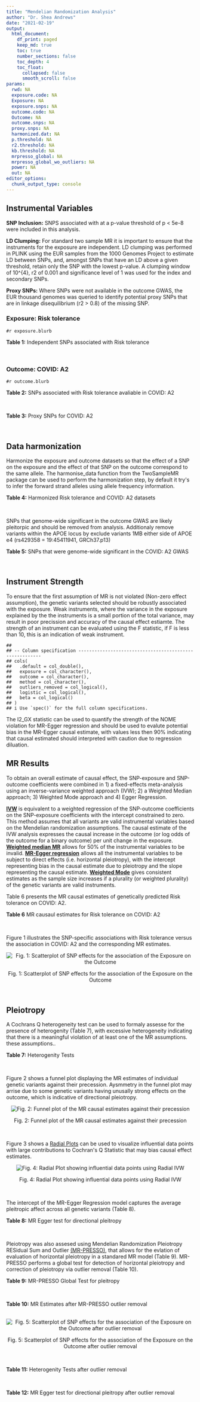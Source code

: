 ```yaml
---
title: "Mendelian Randomization Analysis"
author: "Dr. Shea Andrews"
date: "2021-02-19"
output:
  html_document:
    df_print: paged
    keep_md: true
    toc: true
    number_sections: false
    toc_depth: 4
    toc_float:
      collapsed: false
      smooth_scroll: false
params:
  rwd: NA
  exposure.code: NA
  Exposure: NA
  exposure.snps: NA
  outcome.code: NA
  Outcome: NA
  outcome.snps: NA
  proxy.snps: NA
  harmonized.dat: NA
  p.threshold: NA
  r2.threshold: NA
  kb.threshold: NA
  mrpresso_global: NA
  mrpresso_global_wo_outliers: NA
  power: NA
  out: NA
editor_options:
  chunk_output_type: console
---
```







## Instrumental Variables
**SNP Inclusion:** SNPS associated with at a p-value threshold of p < 5e-8 were included in this analysis.
<br>

**LD Clumping:** For standard two sample MR it is important to ensure that the instruments for the exposure are independent. LD clumping was performed in PLINK using the EUR samples from the 1000 Genomes Project to estimate LD between SNPs, and, amongst SNPs that have an LD above a given threshold, retain only the SNP with the lowest p-value. A clumping window of 10^{4}, r2 of 0.001 and significance level of 1 was used for the index and secondary SNPs.
<br>

**Proxy SNPs:** Where SNPs were not available in the outcome GWAS, the EUR thousand genomes was queried to identify potential proxy SNPs that are in linkage disequilibrium (r2 > 0.8) of the missing SNP.
<br>

### Exposure: Risk tolerance
`#r exposure.blurb`
<br>

**Table 1:** Independent SNPs associated with Risk tolerance
<div data-pagedtable="false">
  <script data-pagedtable-source type="application/json">
{"columns":[{"label":["SNP"],"name":[1],"type":["chr"],"align":["left"]},{"label":["CHROM"],"name":[2],"type":["dbl"],"align":["right"]},{"label":["POS"],"name":[3],"type":["dbl"],"align":["right"]},{"label":["REF"],"name":[4],"type":["chr"],"align":["left"]},{"label":["ALT"],"name":[5],"type":["chr"],"align":["left"]},{"label":["AF"],"name":[6],"type":["dbl"],"align":["right"]},{"label":["BETA"],"name":[7],"type":["dbl"],"align":["right"]},{"label":["SE"],"name":[8],"type":["dbl"],"align":["right"]},{"label":["Z"],"name":[9],"type":["dbl"],"align":["right"]},{"label":["P"],"name":[10],"type":["dbl"],"align":["right"]},{"label":["N"],"name":[11],"type":["dbl"],"align":["right"]},{"label":["TRAIT"],"name":[12],"type":["chr"],"align":["left"]}],"data":[{"1":"rs10914678","2":"1","3":"33767228","4":"G","5":"T","6":"0.3758080","7":"0.01189","8":"0.00215","9":"5.530233","10":"3.452e-08","11":"466571","12":"Risk_tolerance"},{"1":"rs35068223","2":"1","3":"204967186","4":"A","5":"T","6":"0.2060360","7":"0.01433","8":"0.00260","9":"5.511540","10":"3.472e-08","11":"466571","12":"Risk_tolerance"},{"1":"rs3818802","2":"1","3":"243449881","4":"G","5":"A","6":"0.5271020","7":"0.01361","8":"0.00211","9":"6.450237","10":"1.240e-10","11":"466571","12":"Risk_tolerance"},{"1":"rs12617392","2":"2","3":"27336827","4":"C","5":"A","6":"0.4502930","7":"-0.01171","8":"0.00211","9":"-5.549763","10":"2.808e-08","11":"466571","12":"Risk_tolerance"},{"1":"rs10865313","2":"2","3":"60117297","4":"A","5":"G","6":"0.5672470","7":"0.01168","8":"0.00212","9":"5.509430","10":"3.785e-08","11":"466571","12":"Risk_tolerance"},{"1":"rs359243","2":"2","3":"60475509","4":"T","5":"C","6":"0.6176930","7":"0.01190","8":"0.00214","9":"5.560750","10":"2.876e-08","11":"466571","12":"Risk_tolerance"},{"1":"rs283914","2":"3","3":"17330649","4":"T","5":"C","6":"0.4648750","7":"-0.01201","8":"0.00210","9":"-5.719050","10":"1.039e-08","11":"466571","12":"Risk_tolerance"},{"1":"rs62250712","2":"3","3":"85513716","4":"C","5":"T","6":"0.6113340","7":"-0.02469","8":"0.00216","9":"-11.430556","10":"2.465e-30","11":"466571","12":"Risk_tolerance"},{"1":"rs4434184","2":"3","3":"181422854","4":"A","5":"G","6":"0.1887900","7":"0.01751","8":"0.00273","9":"6.413920","10":"1.440e-10","11":"466571","12":"Risk_tolerance"},{"1":"rs279846","2":"4","3":"46329886","4":"C","5":"T","6":"0.4443490","7":"-0.01151","8":"0.00210","9":"-5.480952","10":"4.082e-08","11":"466571","12":"Risk_tolerance"},{"1":"rs992493","2":"4","3":"106180264","4":"T","5":"C","6":"0.7908070","7":"-0.01697","8":"0.00267","9":"-6.355810","10":"2.159e-10","11":"466571","12":"Risk_tolerance"},{"1":"rs12639706","2":"4","3":"157638546","4":"C","5":"T","6":"0.0812904","7":"0.01985","8":"0.00364","9":"5.453297","10":"4.883e-08","11":"466571","12":"Risk_tolerance"},{"1":"rs6923811","2":"6","3":"27289776","4":"T","5":"C","6":"0.3212040","7":"-0.01381","8":"0.00225","9":"-6.137780","10":"8.235e-10","11":"466571","12":"Risk_tolerance"},{"1":"rs34905321","2":"6","3":"109131107","4":"T","5":"C","6":"0.4229130","7":"-0.01205","8":"0.00211","9":"-5.710900","10":"1.209e-08","11":"466571","12":"Risk_tolerance"},{"1":"rs8180817","2":"7","3":"114047542","4":"G","5":"C","6":"0.4630120","7":"-0.01549","8":"0.00211","9":"-7.341232","10":"2.317e-13","11":"466571","12":"Risk_tolerance"},{"1":"rs9641536","2":"7","3":"114979967","4":"A","5":"T","6":"0.5060670","7":"-0.01265","8":"0.00209","9":"-6.052630","10":"1.527e-09","11":"466571","12":"Risk_tolerance"},{"1":"rs4841041","2":"8","3":"8654541","4":"C","5":"G","6":"0.7707730","7":"0.01499","8":"0.00245","9":"6.118370","10":"9.615e-10","11":"466571","12":"Risk_tolerance"},{"1":"rs7834566","2":"8","3":"33611488","4":"A","5":"G","6":"0.4803050","7":"-0.01160","8":"0.00209","9":"-5.550240","10":"3.022e-08","11":"466571","12":"Risk_tolerance"},{"1":"rs9650210","2":"8","3":"65496059","4":"C","5":"A","6":"0.1109790","7":"-0.02158","8":"0.00331","9":"-6.519637","10":"6.730e-11","11":"466571","12":"Risk_tolerance"},{"1":"rs7817124","2":"8","3":"81404008","4":"G","5":"C","6":"0.2717890","7":"0.01591","8":"0.00246","9":"6.467480","10":"9.537e-11","11":"466571","12":"Risk_tolerance"},{"1":"rs9630089","2":"10","3":"98968967","4":"G","5":"A","6":"0.5645060","7":"-0.01181","8":"0.00212","9":"-5.570755","10":"2.336e-08","11":"466571","12":"Risk_tolerance"},{"1":"rs7112324","2":"11","3":"29073285","4":"A","5":"T","6":"0.3136740","7":"-0.01245","8":"0.00225","9":"-5.533330","10":"3.173e-08","11":"466571","12":"Risk_tolerance"},{"1":"rs7951031","2":"11","3":"104303010","4":"C","5":"A","6":"0.1588700","7":"0.01640","8":"0.00295","9":"5.559322","10":"2.804e-08","11":"466571","12":"Risk_tolerance"},{"1":"rs6575642","2":"14","3":"98556621","4":"A","5":"G","6":"0.4973980","7":"0.01178","8":"0.00210","9":"5.609520","10":"1.973e-08","11":"466571","12":"Risk_tolerance"},{"1":"rs2098747","2":"16","3":"71358937","4":"G","5":"A","6":"0.3119650","7":"0.01248","8":"0.00229","9":"5.449782","10":"4.887e-08","11":"466571","12":"Risk_tolerance"},{"1":"rs62074192","2":"17","3":"16245127","4":"G","5":"A","6":"0.5105790","7":"0.01172","8":"0.00209","9":"5.607656","10":"2.195e-08","11":"466571","12":"Risk_tolerance"},{"1":"rs1382119","2":"18","3":"53459905","4":"C","5":"T","6":"0.3588240","7":"0.01283","8":"0.00221","9":"5.805430","10":"6.093e-09","11":"466571","12":"Risk_tolerance"},{"1":"rs28520003","2":"22","3":"46411969","4":"G","5":"A","6":"0.3065600","7":"-0.01253","8":"0.00228","9":"-5.495614","10":"4.017e-08","11":"466571","12":"Risk_tolerance"}],"options":{"columns":{"min":{},"max":[10]},"rows":{"min":[10],"max":[10]},"pages":{}}}
  </script>
</div>
<br>

### Outcome: COVID: A2
`#r outcome.blurb`
<br>

**Table 2:** SNPs associated with Risk tolerance avaliable in COVID: A2
<div data-pagedtable="false">
  <script data-pagedtable-source type="application/json">
{"columns":[{"label":["SNP"],"name":[1],"type":["chr"],"align":["left"]},{"label":["CHROM"],"name":[2],"type":["dbl"],"align":["right"]},{"label":["POS"],"name":[3],"type":["dbl"],"align":["right"]},{"label":["REF"],"name":[4],"type":["chr"],"align":["left"]},{"label":["ALT"],"name":[5],"type":["chr"],"align":["left"]},{"label":["AF"],"name":[6],"type":["dbl"],"align":["right"]},{"label":["BETA"],"name":[7],"type":["dbl"],"align":["right"]},{"label":["SE"],"name":[8],"type":["dbl"],"align":["right"]},{"label":["Z"],"name":[9],"type":["dbl"],"align":["right"]},{"label":["P"],"name":[10],"type":["dbl"],"align":["right"]},{"label":["N"],"name":[11],"type":["dbl"],"align":["right"]},{"label":["TRAIT"],"name":[12],"type":["chr"],"align":["left"]}],"data":[{"1":"rs10914678","2":"1","3":"33767228","4":"G","5":"T","6":"0.36970","7":"0.0216270","8":"0.034535","9":"0.62623426","10":"0.5312000","11":"1049400","12":"COVID_A2__EUR_w/o_UKBB"},{"1":"rs35068223","2":"1","3":"204967186","4":"A","5":"T","6":"0.19940","7":"-0.0843190","8":"0.040958","9":"-2.05866986","10":"0.0395300","11":"1049400","12":"COVID_A2__EUR_w/o_UKBB"},{"1":"rs3818802","2":"1","3":"243449881","4":"G","5":"A","6":"0.54480","7":"-0.0116510","8":"0.028316","9":"-0.41146348","10":"0.6807000","11":"378521","12":"COVID_A2__EUR_w/o_UKBB"},{"1":"rs12617392","2":"2","3":"27336827","4":"C","5":"A","6":"0.43900","7":"0.0307060","8":"0.032574","9":"0.94265365","10":"0.3459000","11":"1049400","12":"COVID_A2__EUR_w/o_UKBB"},{"1":"rs10865313","2":"2","3":"60117297","4":"A","5":"G","6":"0.60430","7":"0.0426630","8":"0.026037","9":"1.63855283","10":"0.1013000","11":"1059053","12":"COVID_A2__EUR_w/o_UKBB"},{"1":"rs359243","2":"2","3":"60475509","4":"T","5":"C","6":"0.61080","7":"-0.0094706","8":"0.034232","9":"-0.27665927","10":"0.7820000","11":"1046645","12":"COVID_A2__EUR_w/o_UKBB"},{"1":"rs283914","2":"3","3":"17330649","4":"T","5":"C","6":"0.46170","7":"0.0258430","8":"0.025721","9":"1.00474321","10":"0.3150000","11":"1059053","12":"COVID_A2__EUR_w/o_UKBB"},{"1":"rs62250712","2":"3","3":"85513716","4":"C","5":"T","6":"0.62900","7":"0.0164780","8":"0.026260","9":"0.62749429","10":"0.5303000","11":"1059456","12":"COVID_A2__EUR_w/o_UKBB"},{"1":"rs4434184","2":"3","3":"181422854","4":"A","5":"G","6":"0.16880","7":"0.0353860","8":"0.044910","9":"0.78793142","10":"0.4307000","11":"1049400","12":"COVID_A2__EUR_w/o_UKBB"},{"1":"rs279846","2":"4","3":"46329886","4":"C","5":"T","6":"0.44940","7":"-0.0227120","8":"0.026068","9":"-0.87125978","10":"0.3836000","11":"1059053","12":"COVID_A2__EUR_w/o_UKBB"},{"1":"rs992493","2":"4","3":"106180264","4":"T","5":"C","6":"0.79700","7":"0.1184100","8":"0.032384","9":"3.65643528","10":"0.0002557","11":"1059053","12":"COVID_A2__EUR_w/o_UKBB"},{"1":"rs12639706","2":"4","3":"157638546","4":"C","5":"T","6":"0.08081","7":"-0.0540470","8":"0.047214","9":"-1.14472402","10":"0.2523000","11":"1059456","12":"COVID_A2__EUR_w/o_UKBB"},{"1":"rs6923811","2":"6","3":"27289776","4":"T","5":"C","6":"0.28350","7":"0.0173650","8":"0.026901","9":"0.64551504","10":"0.5186000","11":"1059456","12":"COVID_A2__EUR_w/o_UKBB"},{"1":"rs34905321","2":"6","3":"109131107","4":"T","5":"C","6":"0.42810","7":"-0.0131620","8":"0.026154","9":"-0.50324998","10":"0.6148000","11":"820745","12":"COVID_A2__EUR_w/o_UKBB"},{"1":"rs8180817","2":"7","3":"114047542","4":"G","5":"C","6":"0.45390","7":"0.0119580","8":"0.032514","9":"0.36778003","10":"0.7130000","11":"1049400","12":"COVID_A2__EUR_w/o_UKBB"},{"1":"rs9641536","2":"7","3":"114979967","4":"A","5":"T","6":"0.48630","7":"0.0147430","8":"0.032431","9":"0.45459591","10":"0.6494000","11":"1049400","12":"COVID_A2__EUR_w/o_UKBB"},{"1":"rs4841041","2":"8","3":"8654541","4":"C","5":"G","6":"0.76400","7":"-0.0387170","8":"0.029421","9":"-1.31596479","10":"0.1882000","11":"1059456","12":"COVID_A2__EUR_w/o_UKBB"},{"1":"rs7834566","2":"8","3":"33611488","4":"A","5":"G","6":"0.46710","7":"0.0272420","8":"0.032817","9":"0.83011854","10":"0.4065000","11":"1049400","12":"COVID_A2__EUR_w/o_UKBB"},{"1":"rs9650210","2":"8","3":"65496059","4":"C","5":"A","6":"0.11870","7":"0.0585760","8":"0.039494","9":"1.48316200","10":"0.1380000","11":"1059456","12":"COVID_A2__EUR_w/o_UKBB"},{"1":"rs7817124","2":"8","3":"81404008","4":"G","5":"C","6":"0.24030","7":"-0.0407590","8":"0.029372","9":"-1.38768215","10":"0.1652000","11":"1059456","12":"COVID_A2__EUR_w/o_UKBB"},{"1":"rs9630089","2":"10","3":"98968967","4":"G","5":"A","6":"0.55040","7":"-0.0134670","8":"0.034676","9":"-0.38836659","10":"0.6977000","11":"1049400","12":"COVID_A2__EUR_w/o_UKBB"},{"1":"rs7112324","2":"11","3":"29073285","4":"A","5":"T","6":"0.32940","7":"0.0167390","8":"0.036075","9":"0.46400554","10":"0.6426000","11":"1049400","12":"COVID_A2__EUR_w/o_UKBB"},{"1":"rs7951031","2":"11","3":"104303010","4":"C","5":"A","6":"0.15280","7":"0.0316580","8":"0.035777","9":"0.88487017","10":"0.3762000","11":"1059456","12":"COVID_A2__EUR_w/o_UKBB"},{"1":"rs6575642","2":"14","3":"98556621","4":"A","5":"G","6":"0.49260","7":"-0.0139510","8":"0.032706","9":"-0.42655782","10":"0.6697000","11":"1049400","12":"COVID_A2__EUR_w/o_UKBB"},{"1":"rs2098747","2":"16","3":"71358937","4":"G","5":"A","6":"0.31750","7":"-0.0145120","8":"0.034928","9":"-0.41548328","10":"0.6778000","11":"1049400","12":"COVID_A2__EUR_w/o_UKBB"},{"1":"rs62074192","2":"17","3":"16245127","4":"G","5":"A","6":"0.50540","7":"0.0505910","8":"0.032779","9":"1.54339669","10":"0.1227000","11":"1049400","12":"COVID_A2__EUR_w/o_UKBB"},{"1":"rs1382119","2":"18","3":"53459905","4":"C","5":"T","6":"0.36810","7":"0.0021147","8":"0.026705","9":"0.07918742","10":"0.9369000","11":"1059053","12":"COVID_A2__EUR_w/o_UKBB"},{"1":"rs28520003","2":"22","3":"46411969","4":"G","5":"A","6":"0.29610","7":"-0.0754310","8":"0.035857","9":"-2.10366177","10":"0.0354100","11":"1049400","12":"COVID_A2__EUR_w/o_UKBB"}],"options":{"columns":{"min":{},"max":[10]},"rows":{"min":[10],"max":[10]},"pages":{}}}
  </script>
</div>
<br>

**Table 3:** Proxy SNPs for COVID: A2
<div data-pagedtable="false">
  <script data-pagedtable-source type="application/json">
{"columns":[{"label":["proxy.outcome"],"name":[1],"type":["lgl"],"align":["right"]},{"label":["target_snp"],"name":[2],"type":["lgl"],"align":["right"]},{"label":["proxy_snp"],"name":[3],"type":["lgl"],"align":["right"]},{"label":["ld.r2"],"name":[4],"type":["lgl"],"align":["right"]},{"label":["Dprime"],"name":[5],"type":["lgl"],"align":["right"]},{"label":["ref.proxy"],"name":[6],"type":["lgl"],"align":["right"]},{"label":["alt.proxy"],"name":[7],"type":["lgl"],"align":["right"]},{"label":["CHROM"],"name":[8],"type":["lgl"],"align":["right"]},{"label":["POS"],"name":[9],"type":["lgl"],"align":["right"]},{"label":["ALT.proxy"],"name":[10],"type":["lgl"],"align":["right"]},{"label":["REF.proxy"],"name":[11],"type":["lgl"],"align":["right"]},{"label":["AF"],"name":[12],"type":["lgl"],"align":["right"]},{"label":["BETA"],"name":[13],"type":["lgl"],"align":["right"]},{"label":["SE"],"name":[14],"type":["lgl"],"align":["right"]},{"label":["P"],"name":[15],"type":["lgl"],"align":["right"]},{"label":["N"],"name":[16],"type":["lgl"],"align":["right"]},{"label":["ref"],"name":[17],"type":["lgl"],"align":["right"]},{"label":["alt"],"name":[18],"type":["lgl"],"align":["right"]},{"label":["ALT"],"name":[19],"type":["lgl"],"align":["right"]},{"label":["REF"],"name":[20],"type":["lgl"],"align":["right"]},{"label":["PHASE"],"name":[21],"type":["lgl"],"align":["right"]}],"data":[{"1":"NA","2":"NA","3":"NA","4":"NA","5":"NA","6":"NA","7":"NA","8":"NA","9":"NA","10":"NA","11":"NA","12":"NA","13":"NA","14":"NA","15":"NA","16":"NA","17":"NA","18":"NA","19":"NA","20":"NA","21":"NA"}],"options":{"columns":{"min":{},"max":[10]},"rows":{"min":[10],"max":[10]},"pages":{}}}
  </script>
</div>
<br>

## Data harmonization
Harmonize the exposure and outcome datasets so that the effect of a SNP on the exposure and the effect of that SNP on the outcome correspond to the same allele. The harmonise_data function from the TwoSampleMR package can be used to perform the harmonization step, by default it try's to infer the forward strand alleles using allele frequency information.
<br>

**Table 4:** Harmonized Risk tolerance and COVID: A2 datasets
<div data-pagedtable="false">
  <script data-pagedtable-source type="application/json">
{"columns":[{"label":["SNP"],"name":[1],"type":["chr"],"align":["left"]},{"label":["effect_allele.exposure"],"name":[2],"type":["chr"],"align":["left"]},{"label":["other_allele.exposure"],"name":[3],"type":["chr"],"align":["left"]},{"label":["effect_allele.outcome"],"name":[4],"type":["chr"],"align":["left"]},{"label":["other_allele.outcome"],"name":[5],"type":["chr"],"align":["left"]},{"label":["beta.exposure"],"name":[6],"type":["dbl"],"align":["right"]},{"label":["beta.outcome"],"name":[7],"type":["dbl"],"align":["right"]},{"label":["eaf.exposure"],"name":[8],"type":["dbl"],"align":["right"]},{"label":["eaf.outcome"],"name":[9],"type":["dbl"],"align":["right"]},{"label":["remove"],"name":[10],"type":["lgl"],"align":["right"]},{"label":["palindromic"],"name":[11],"type":["lgl"],"align":["right"]},{"label":["ambiguous"],"name":[12],"type":["lgl"],"align":["right"]},{"label":["id.outcome"],"name":[13],"type":["chr"],"align":["left"]},{"label":["chr.outcome"],"name":[14],"type":["dbl"],"align":["right"]},{"label":["pos.outcome"],"name":[15],"type":["dbl"],"align":["right"]},{"label":["se.outcome"],"name":[16],"type":["dbl"],"align":["right"]},{"label":["z.outcome"],"name":[17],"type":["dbl"],"align":["right"]},{"label":["pval.outcome"],"name":[18],"type":["dbl"],"align":["right"]},{"label":["samplesize.outcome"],"name":[19],"type":["dbl"],"align":["right"]},{"label":["outcome"],"name":[20],"type":["chr"],"align":["left"]},{"label":["mr_keep.outcome"],"name":[21],"type":["lgl"],"align":["right"]},{"label":["pval_origin.outcome"],"name":[22],"type":["chr"],"align":["left"]},{"label":["chr.exposure"],"name":[23],"type":["dbl"],"align":["right"]},{"label":["pos.exposure"],"name":[24],"type":["dbl"],"align":["right"]},{"label":["se.exposure"],"name":[25],"type":["dbl"],"align":["right"]},{"label":["z.exposure"],"name":[26],"type":["dbl"],"align":["right"]},{"label":["pval.exposure"],"name":[27],"type":["dbl"],"align":["right"]},{"label":["samplesize.exposure"],"name":[28],"type":["dbl"],"align":["right"]},{"label":["exposure"],"name":[29],"type":["chr"],"align":["left"]},{"label":["mr_keep.exposure"],"name":[30],"type":["lgl"],"align":["right"]},{"label":["pval_origin.exposure"],"name":[31],"type":["chr"],"align":["left"]},{"label":["id.exposure"],"name":[32],"type":["chr"],"align":["left"]},{"label":["action"],"name":[33],"type":["dbl"],"align":["right"]},{"label":["mr_keep"],"name":[34],"type":["lgl"],"align":["right"]},{"label":["pt"],"name":[35],"type":["dbl"],"align":["right"]},{"label":["pleitropy_keep"],"name":[36],"type":["lgl"],"align":["right"]},{"label":["mrpresso_RSSobs"],"name":[37],"type":["lgl"],"align":["right"]},{"label":["mrpresso_pval"],"name":[38],"type":["lgl"],"align":["right"]},{"label":["mrpresso_keep"],"name":[39],"type":["lgl"],"align":["right"]}],"data":[{"1":"rs10865313","2":"G","3":"A","4":"G","5":"A","6":"0.01168","7":"0.0426630","8":"0.5672470","9":"0.60430","10":"FALSE","11":"FALSE","12":"FALSE","13":"vwK5Ja","14":"2","15":"60117297","16":"0.026037","17":"1.63855283","18":"0.1013000","19":"1059053","20":"covidhgi2020A2v5alleurLeaveUKBB","21":"TRUE","22":"reported","23":"2","24":"60117297","25":"0.00212","26":"5.509430","27":"3.785e-08","28":"466571","29":"Linner2019risk","30":"TRUE","31":"reported","32":"vCo3Z3","33":"2","34":"TRUE","35":"5e-08","36":"TRUE","37":"NA","38":"NA","39":"TRUE"},{"1":"rs10914678","2":"T","3":"G","4":"T","5":"G","6":"0.01189","7":"0.0216270","8":"0.3758080","9":"0.36970","10":"FALSE","11":"FALSE","12":"FALSE","13":"vwK5Ja","14":"1","15":"33767228","16":"0.034535","17":"0.62623426","18":"0.5312000","19":"1049400","20":"covidhgi2020A2v5alleurLeaveUKBB","21":"TRUE","22":"reported","23":"1","24":"33767228","25":"0.00215","26":"5.530233","27":"3.452e-08","28":"466571","29":"Linner2019risk","30":"TRUE","31":"reported","32":"vCo3Z3","33":"2","34":"TRUE","35":"5e-08","36":"TRUE","37":"NA","38":"NA","39":"TRUE"},{"1":"rs12617392","2":"A","3":"C","4":"A","5":"C","6":"-0.01171","7":"0.0307060","8":"0.4502930","9":"0.43900","10":"FALSE","11":"FALSE","12":"FALSE","13":"vwK5Ja","14":"2","15":"27336827","16":"0.032574","17":"0.94265365","18":"0.3459000","19":"1049400","20":"covidhgi2020A2v5alleurLeaveUKBB","21":"TRUE","22":"reported","23":"2","24":"27336827","25":"0.00211","26":"-5.549763","27":"2.808e-08","28":"466571","29":"Linner2019risk","30":"TRUE","31":"reported","32":"vCo3Z3","33":"2","34":"TRUE","35":"5e-08","36":"TRUE","37":"NA","38":"NA","39":"TRUE"},{"1":"rs12639706","2":"T","3":"C","4":"T","5":"C","6":"0.01985","7":"-0.0540470","8":"0.0812904","9":"0.08081","10":"FALSE","11":"FALSE","12":"FALSE","13":"vwK5Ja","14":"4","15":"157638546","16":"0.047214","17":"-1.14472402","18":"0.2523000","19":"1059456","20":"covidhgi2020A2v5alleurLeaveUKBB","21":"TRUE","22":"reported","23":"4","24":"157638546","25":"0.00364","26":"5.453297","27":"4.883e-08","28":"466571","29":"Linner2019risk","30":"TRUE","31":"reported","32":"vCo3Z3","33":"2","34":"TRUE","35":"5e-08","36":"TRUE","37":"NA","38":"NA","39":"TRUE"},{"1":"rs1382119","2":"T","3":"C","4":"T","5":"C","6":"0.01283","7":"0.0021147","8":"0.3588240","9":"0.36810","10":"FALSE","11":"FALSE","12":"FALSE","13":"vwK5Ja","14":"18","15":"53459905","16":"0.026705","17":"0.07918742","18":"0.9369000","19":"1059053","20":"covidhgi2020A2v5alleurLeaveUKBB","21":"TRUE","22":"reported","23":"18","24":"53459905","25":"0.00221","26":"5.805430","27":"6.093e-09","28":"466571","29":"Linner2019risk","30":"TRUE","31":"reported","32":"vCo3Z3","33":"2","34":"TRUE","35":"5e-08","36":"TRUE","37":"NA","38":"NA","39":"TRUE"},{"1":"rs2098747","2":"A","3":"G","4":"A","5":"G","6":"0.01248","7":"-0.0145120","8":"0.3119650","9":"0.31750","10":"FALSE","11":"FALSE","12":"FALSE","13":"vwK5Ja","14":"16","15":"71358937","16":"0.034928","17":"-0.41548328","18":"0.6778000","19":"1049400","20":"covidhgi2020A2v5alleurLeaveUKBB","21":"TRUE","22":"reported","23":"16","24":"71358937","25":"0.00229","26":"5.449782","27":"4.887e-08","28":"466571","29":"Linner2019risk","30":"TRUE","31":"reported","32":"vCo3Z3","33":"2","34":"TRUE","35":"5e-08","36":"TRUE","37":"NA","38":"NA","39":"TRUE"},{"1":"rs279846","2":"T","3":"C","4":"T","5":"C","6":"-0.01151","7":"-0.0227120","8":"0.4443490","9":"0.44940","10":"FALSE","11":"FALSE","12":"FALSE","13":"vwK5Ja","14":"4","15":"46329886","16":"0.026068","17":"-0.87125978","18":"0.3836000","19":"1059053","20":"covidhgi2020A2v5alleurLeaveUKBB","21":"TRUE","22":"reported","23":"4","24":"46329886","25":"0.00210","26":"-5.480952","27":"4.082e-08","28":"466571","29":"Linner2019risk","30":"TRUE","31":"reported","32":"vCo3Z3","33":"2","34":"TRUE","35":"5e-08","36":"TRUE","37":"NA","38":"NA","39":"TRUE"},{"1":"rs283914","2":"C","3":"T","4":"C","5":"T","6":"-0.01201","7":"0.0258430","8":"0.4648750","9":"0.46170","10":"FALSE","11":"FALSE","12":"FALSE","13":"vwK5Ja","14":"3","15":"17330649","16":"0.025721","17":"1.00474321","18":"0.3150000","19":"1059053","20":"covidhgi2020A2v5alleurLeaveUKBB","21":"TRUE","22":"reported","23":"3","24":"17330649","25":"0.00210","26":"-5.719050","27":"1.039e-08","28":"466571","29":"Linner2019risk","30":"TRUE","31":"reported","32":"vCo3Z3","33":"2","34":"TRUE","35":"5e-08","36":"TRUE","37":"NA","38":"NA","39":"TRUE"},{"1":"rs28520003","2":"A","3":"G","4":"A","5":"G","6":"-0.01253","7":"-0.0754310","8":"0.3065600","9":"0.29610","10":"FALSE","11":"FALSE","12":"FALSE","13":"vwK5Ja","14":"22","15":"46411969","16":"0.035857","17":"-2.10366177","18":"0.0354100","19":"1049400","20":"covidhgi2020A2v5alleurLeaveUKBB","21":"TRUE","22":"reported","23":"22","24":"46411969","25":"0.00228","26":"-5.495614","27":"4.017e-08","28":"466571","29":"Linner2019risk","30":"TRUE","31":"reported","32":"vCo3Z3","33":"2","34":"TRUE","35":"5e-08","36":"TRUE","37":"NA","38":"NA","39":"TRUE"},{"1":"rs34905321","2":"C","3":"T","4":"C","5":"T","6":"-0.01205","7":"-0.0131620","8":"0.4229130","9":"0.42810","10":"FALSE","11":"FALSE","12":"FALSE","13":"vwK5Ja","14":"6","15":"109131107","16":"0.026154","17":"-0.50324998","18":"0.6148000","19":"820745","20":"covidhgi2020A2v5alleurLeaveUKBB","21":"TRUE","22":"reported","23":"6","24":"109131107","25":"0.00211","26":"-5.710900","27":"1.209e-08","28":"466571","29":"Linner2019risk","30":"TRUE","31":"reported","32":"vCo3Z3","33":"2","34":"TRUE","35":"5e-08","36":"TRUE","37":"NA","38":"NA","39":"TRUE"},{"1":"rs35068223","2":"T","3":"A","4":"T","5":"A","6":"0.01433","7":"-0.0843190","8":"0.2060360","9":"0.19940","10":"FALSE","11":"TRUE","12":"FALSE","13":"vwK5Ja","14":"1","15":"204967186","16":"0.040958","17":"-2.05866986","18":"0.0395300","19":"1049400","20":"covidhgi2020A2v5alleurLeaveUKBB","21":"TRUE","22":"reported","23":"1","24":"204967186","25":"0.00260","26":"5.511540","27":"3.472e-08","28":"466571","29":"Linner2019risk","30":"TRUE","31":"reported","32":"vCo3Z3","33":"2","34":"TRUE","35":"5e-08","36":"TRUE","37":"NA","38":"NA","39":"TRUE"},{"1":"rs359243","2":"C","3":"T","4":"C","5":"T","6":"0.01190","7":"-0.0094706","8":"0.6176930","9":"0.61080","10":"FALSE","11":"FALSE","12":"FALSE","13":"vwK5Ja","14":"2","15":"60475509","16":"0.034232","17":"-0.27665927","18":"0.7820000","19":"1046645","20":"covidhgi2020A2v5alleurLeaveUKBB","21":"TRUE","22":"reported","23":"2","24":"60475509","25":"0.00214","26":"5.560750","27":"2.876e-08","28":"466571","29":"Linner2019risk","30":"TRUE","31":"reported","32":"vCo3Z3","33":"2","34":"TRUE","35":"5e-08","36":"TRUE","37":"NA","38":"NA","39":"TRUE"},{"1":"rs3818802","2":"A","3":"G","4":"A","5":"G","6":"0.01361","7":"-0.0116510","8":"0.5271020","9":"0.54480","10":"FALSE","11":"FALSE","12":"FALSE","13":"vwK5Ja","14":"1","15":"243449881","16":"0.028316","17":"-0.41146348","18":"0.6807000","19":"378521","20":"covidhgi2020A2v5alleurLeaveUKBB","21":"TRUE","22":"reported","23":"1","24":"243449881","25":"0.00211","26":"6.450237","27":"1.240e-10","28":"466571","29":"Linner2019risk","30":"TRUE","31":"reported","32":"vCo3Z3","33":"2","34":"TRUE","35":"5e-08","36":"TRUE","37":"NA","38":"NA","39":"TRUE"},{"1":"rs4434184","2":"G","3":"A","4":"G","5":"A","6":"0.01751","7":"0.0353860","8":"0.1887900","9":"0.16880","10":"FALSE","11":"FALSE","12":"FALSE","13":"vwK5Ja","14":"3","15":"181422854","16":"0.044910","17":"0.78793142","18":"0.4307000","19":"1049400","20":"covidhgi2020A2v5alleurLeaveUKBB","21":"TRUE","22":"reported","23":"3","24":"181422854","25":"0.00273","26":"6.413920","27":"1.440e-10","28":"466571","29":"Linner2019risk","30":"TRUE","31":"reported","32":"vCo3Z3","33":"2","34":"TRUE","35":"5e-08","36":"TRUE","37":"NA","38":"NA","39":"TRUE"},{"1":"rs4841041","2":"G","3":"C","4":"G","5":"C","6":"0.01499","7":"-0.0387170","8":"0.7707730","9":"0.76400","10":"FALSE","11":"TRUE","12":"FALSE","13":"vwK5Ja","14":"8","15":"8654541","16":"0.029421","17":"-1.31596479","18":"0.1882000","19":"1059456","20":"covidhgi2020A2v5alleurLeaveUKBB","21":"TRUE","22":"reported","23":"8","24":"8654541","25":"0.00245","26":"6.118370","27":"9.615e-10","28":"466571","29":"Linner2019risk","30":"TRUE","31":"reported","32":"vCo3Z3","33":"2","34":"TRUE","35":"5e-08","36":"TRUE","37":"NA","38":"NA","39":"TRUE"},{"1":"rs62074192","2":"A","3":"G","4":"A","5":"G","6":"0.01172","7":"0.0505910","8":"0.5105790","9":"0.50540","10":"FALSE","11":"FALSE","12":"FALSE","13":"vwK5Ja","14":"17","15":"16245127","16":"0.032779","17":"1.54339669","18":"0.1227000","19":"1049400","20":"covidhgi2020A2v5alleurLeaveUKBB","21":"TRUE","22":"reported","23":"17","24":"16245127","25":"0.00209","26":"5.607656","27":"2.195e-08","28":"466571","29":"Linner2019risk","30":"TRUE","31":"reported","32":"vCo3Z3","33":"2","34":"TRUE","35":"5e-08","36":"TRUE","37":"NA","38":"NA","39":"TRUE"},{"1":"rs62250712","2":"T","3":"C","4":"T","5":"C","6":"-0.02469","7":"0.0164780","8":"0.6113340","9":"0.62900","10":"FALSE","11":"FALSE","12":"FALSE","13":"vwK5Ja","14":"3","15":"85513716","16":"0.026260","17":"0.62749429","18":"0.5303000","19":"1059456","20":"covidhgi2020A2v5alleurLeaveUKBB","21":"TRUE","22":"reported","23":"3","24":"85513716","25":"0.00216","26":"-11.430556","27":"2.465e-30","28":"466571","29":"Linner2019risk","30":"TRUE","31":"reported","32":"vCo3Z3","33":"2","34":"TRUE","35":"5e-08","36":"TRUE","37":"NA","38":"NA","39":"TRUE"},{"1":"rs6575642","2":"G","3":"A","4":"G","5":"A","6":"0.01178","7":"-0.0139510","8":"0.4973980","9":"0.49260","10":"FALSE","11":"FALSE","12":"FALSE","13":"vwK5Ja","14":"14","15":"98556621","16":"0.032706","17":"-0.42655782","18":"0.6697000","19":"1049400","20":"covidhgi2020A2v5alleurLeaveUKBB","21":"TRUE","22":"reported","23":"14","24":"98556621","25":"0.00210","26":"5.609520","27":"1.973e-08","28":"466571","29":"Linner2019risk","30":"TRUE","31":"reported","32":"vCo3Z3","33":"2","34":"TRUE","35":"5e-08","36":"TRUE","37":"NA","38":"NA","39":"TRUE"},{"1":"rs6923811","2":"C","3":"T","4":"C","5":"T","6":"-0.01381","7":"0.0173650","8":"0.3212040","9":"0.28350","10":"FALSE","11":"FALSE","12":"FALSE","13":"vwK5Ja","14":"6","15":"27289776","16":"0.026901","17":"0.64551504","18":"0.5186000","19":"1059456","20":"covidhgi2020A2v5alleurLeaveUKBB","21":"TRUE","22":"reported","23":"6","24":"27289776","25":"0.00225","26":"-6.137780","27":"8.235e-10","28":"466571","29":"Linner2019risk","30":"TRUE","31":"reported","32":"vCo3Z3","33":"2","34":"TRUE","35":"5e-08","36":"TRUE","37":"NA","38":"NA","39":"TRUE"},{"1":"rs7112324","2":"T","3":"A","4":"T","5":"A","6":"-0.01245","7":"0.0167390","8":"0.3136740","9":"0.32940","10":"FALSE","11":"TRUE","12":"FALSE","13":"vwK5Ja","14":"11","15":"29073285","16":"0.036075","17":"0.46400554","18":"0.6426000","19":"1049400","20":"covidhgi2020A2v5alleurLeaveUKBB","21":"TRUE","22":"reported","23":"11","24":"29073285","25":"0.00225","26":"-5.533330","27":"3.173e-08","28":"466571","29":"Linner2019risk","30":"TRUE","31":"reported","32":"vCo3Z3","33":"2","34":"TRUE","35":"5e-08","36":"TRUE","37":"NA","38":"NA","39":"TRUE"},{"1":"rs7817124","2":"C","3":"G","4":"C","5":"G","6":"0.01591","7":"-0.0407590","8":"0.2717890","9":"0.24030","10":"FALSE","11":"TRUE","12":"FALSE","13":"vwK5Ja","14":"8","15":"81404008","16":"0.029372","17":"-1.38768215","18":"0.1652000","19":"1059456","20":"covidhgi2020A2v5alleurLeaveUKBB","21":"TRUE","22":"reported","23":"8","24":"81404008","25":"0.00246","26":"6.467480","27":"9.537e-11","28":"466571","29":"Linner2019risk","30":"TRUE","31":"reported","32":"vCo3Z3","33":"2","34":"TRUE","35":"5e-08","36":"TRUE","37":"NA","38":"NA","39":"TRUE"},{"1":"rs7834566","2":"G","3":"A","4":"G","5":"A","6":"-0.01160","7":"0.0272420","8":"0.4803050","9":"0.46710","10":"FALSE","11":"FALSE","12":"FALSE","13":"vwK5Ja","14":"8","15":"33611488","16":"0.032817","17":"0.83011854","18":"0.4065000","19":"1049400","20":"covidhgi2020A2v5alleurLeaveUKBB","21":"TRUE","22":"reported","23":"8","24":"33611488","25":"0.00209","26":"-5.550240","27":"3.022e-08","28":"466571","29":"Linner2019risk","30":"TRUE","31":"reported","32":"vCo3Z3","33":"2","34":"TRUE","35":"5e-08","36":"TRUE","37":"NA","38":"NA","39":"TRUE"},{"1":"rs7951031","2":"A","3":"C","4":"A","5":"C","6":"0.01640","7":"0.0316580","8":"0.1588700","9":"0.15280","10":"FALSE","11":"FALSE","12":"FALSE","13":"vwK5Ja","14":"11","15":"104303010","16":"0.035777","17":"0.88487017","18":"0.3762000","19":"1059456","20":"covidhgi2020A2v5alleurLeaveUKBB","21":"TRUE","22":"reported","23":"11","24":"104303010","25":"0.00295","26":"5.559322","27":"2.804e-08","28":"466571","29":"Linner2019risk","30":"TRUE","31":"reported","32":"vCo3Z3","33":"2","34":"TRUE","35":"5e-08","36":"TRUE","37":"NA","38":"NA","39":"TRUE"},{"1":"rs8180817","2":"C","3":"G","4":"C","5":"G","6":"-0.01549","7":"0.0119580","8":"0.4630120","9":"0.45390","10":"FALSE","11":"TRUE","12":"TRUE","13":"vwK5Ja","14":"7","15":"114047542","16":"0.032514","17":"0.36778003","18":"0.7130000","19":"1049400","20":"covidhgi2020A2v5alleurLeaveUKBB","21":"TRUE","22":"reported","23":"7","24":"114047542","25":"0.00211","26":"-7.341232","27":"2.317e-13","28":"466571","29":"Linner2019risk","30":"TRUE","31":"reported","32":"vCo3Z3","33":"2","34":"FALSE","35":"5e-08","36":"TRUE","37":"NA","38":"NA","39":"NA"},{"1":"rs9630089","2":"A","3":"G","4":"A","5":"G","6":"-0.01181","7":"-0.0134670","8":"0.5645060","9":"0.55040","10":"FALSE","11":"FALSE","12":"FALSE","13":"vwK5Ja","14":"10","15":"98968967","16":"0.034676","17":"-0.38836659","18":"0.6977000","19":"1049400","20":"covidhgi2020A2v5alleurLeaveUKBB","21":"TRUE","22":"reported","23":"10","24":"98968967","25":"0.00212","26":"-5.570755","27":"2.336e-08","28":"466571","29":"Linner2019risk","30":"TRUE","31":"reported","32":"vCo3Z3","33":"2","34":"TRUE","35":"5e-08","36":"TRUE","37":"NA","38":"NA","39":"TRUE"},{"1":"rs9641536","2":"T","3":"A","4":"T","5":"A","6":"-0.01265","7":"-0.0147430","8":"0.5060670","9":"0.51370","10":"FALSE","11":"TRUE","12":"TRUE","13":"vwK5Ja","14":"7","15":"114979967","16":"0.032431","17":"0.45459591","18":"0.6494000","19":"1049400","20":"covidhgi2020A2v5alleurLeaveUKBB","21":"TRUE","22":"reported","23":"7","24":"114979967","25":"0.00209","26":"-6.052630","27":"1.527e-09","28":"466571","29":"Linner2019risk","30":"TRUE","31":"reported","32":"vCo3Z3","33":"2","34":"FALSE","35":"5e-08","36":"TRUE","37":"NA","38":"NA","39":"NA"},{"1":"rs9650210","2":"A","3":"C","4":"A","5":"C","6":"-0.02158","7":"0.0585760","8":"0.1109790","9":"0.11870","10":"FALSE","11":"FALSE","12":"FALSE","13":"vwK5Ja","14":"8","15":"65496059","16":"0.039494","17":"1.48316200","18":"0.1380000","19":"1059456","20":"covidhgi2020A2v5alleurLeaveUKBB","21":"TRUE","22":"reported","23":"8","24":"65496059","25":"0.00331","26":"-6.519637","27":"6.730e-11","28":"466571","29":"Linner2019risk","30":"TRUE","31":"reported","32":"vCo3Z3","33":"2","34":"TRUE","35":"5e-08","36":"TRUE","37":"NA","38":"NA","39":"TRUE"},{"1":"rs992493","2":"C","3":"T","4":"C","5":"T","6":"-0.01697","7":"0.1184100","8":"0.7908070","9":"0.79700","10":"FALSE","11":"FALSE","12":"FALSE","13":"vwK5Ja","14":"4","15":"106180264","16":"0.032384","17":"3.65643528","18":"0.0002557","19":"1059053","20":"covidhgi2020A2v5alleurLeaveUKBB","21":"TRUE","22":"reported","23":"4","24":"106180264","25":"0.00267","26":"-6.355810","27":"2.159e-10","28":"466571","29":"Linner2019risk","30":"TRUE","31":"reported","32":"vCo3Z3","33":"2","34":"TRUE","35":"5e-08","36":"TRUE","37":"NA","38":"NA","39":"TRUE"}],"options":{"columns":{"min":{},"max":[10]},"rows":{"min":[10],"max":[10]},"pages":{}}}
  </script>
</div>
<br>

SNPs that genome-wide significant in the outcome GWAS are likely pleitorpic and should be removed from analysis. Additionaly remove variants within the APOE locus by exclude variants 1MB either side of APOE e4 (rs429358 = 19:45411941, GRCh37.p13)
<br>


**Table 5:** SNPs that were genome-wide significant in the COVID: A2 GWAS
<div data-pagedtable="false">
  <script data-pagedtable-source type="application/json">
{"columns":[{"label":["SNP"],"name":[1],"type":["chr"],"align":["left"]},{"label":["chr.outcome"],"name":[2],"type":["dbl"],"align":["right"]},{"label":["pos.outcome"],"name":[3],"type":["dbl"],"align":["right"]},{"label":["pval.exposure"],"name":[4],"type":["dbl"],"align":["right"]},{"label":["pval.outcome"],"name":[5],"type":["dbl"],"align":["right"]}],"data":[],"options":{"columns":{"min":{},"max":[10]},"rows":{"min":[10],"max":[10]},"pages":{}}}
  </script>
</div>
<br>


## Instrument Strength
To ensure that the first assumption of MR is not violated (Non-zero effect assumption), the genetic variants selected should be robustly associated with the exposure. Weak instruments, where the variance in the exposure explained by the the instruments is a small portion of the total variance, may result in poor precission and accuracy of the causal effect estiamte. The strength of an instrument can be evaluated using the F statistic, if F is less than 10, this is an indication of weak instrument.


```
## 
## -- Column specification --------------------------------------------------------
## cols(
##   .default = col_double(),
##   exposure = col_character(),
##   outcome = col_character(),
##   method = col_character(),
##   outliers_removed = col_logical(),
##   logistic = col_logical(),
##   beta = col_logical()
## )
## i Use `spec()` for the full column specifications.
```

<div data-pagedtable="false">
  <script data-pagedtable-source type="application/json">
{"columns":[{"label":["outliers_removed"],"name":[1],"type":["lgl"],"align":["right"]},{"label":["pve.exposure"],"name":[2],"type":["dbl"],"align":["right"]},{"label":["F"],"name":[3],"type":["dbl"],"align":["right"]},{"label":["Alpha"],"name":[4],"type":["dbl"],"align":["right"]},{"label":["NCP"],"name":[5],"type":["dbl"],"align":["right"]},{"label":["Power"],"name":[6],"type":["dbl"],"align":["right"]}],"data":[{"1":"FALSE","2":"0.002083927","3":"37.47207","4":"0.05","5":"3.055569","6":"0.4161792"}],"options":{"columns":{"min":{},"max":[10]},"rows":{"min":[10],"max":[10]},"pages":{}}}
  </script>
</div>

The I2_GX statistic can be used to quantify the strength of the NOME violation for MR-Egger regression and should be used to evalute potential bias in the MR-Egger causal estimate, with values less then 90% indicating that causal estimated should interpreted with caution due to regression diluation.

<div data-pagedtable="false">
  <script data-pagedtable-source type="application/json">
{"columns":[{"label":["outliers_removed"],"name":[1],"type":["lgl"],"align":["right"]},{"label":["Isq_gx"],"name":[2],"type":["dbl"],"align":["right"]}],"data":[{"1":"FALSE","2":"0.5838215"},{"1":"TRUE","2":"NA"}],"options":{"columns":{"min":{},"max":[10]},"rows":{"min":[10],"max":[10]},"pages":{}}}
  </script>
</div>


## MR Results
To obtain an overall estimate of causal effect, the SNP-exposure and SNP-outcome coefficients were combined in 1) a fixed-effects meta-analysis using an inverse-variance weighted approach (IVW); 2) a Weighted Median approach; 3) Weighted Mode approach and 4) Egger Regression.


[**IVW**](https://doi.org/10.1002/gepi.21758) is equivalent to a weighted regression of the SNP-outcome coefficients on the SNP-exposure coefficients with the intercept constrained to zero. This method assumes that all variants are valid instrumental variables based on the Mendelian randomization assumptions. The causal estimate of the IVW analysis expresses the causal increase in the outcome (or log odds of the outcome for a binary outcome) per unit change in the exposure. [**Weighted median MR**](https://doi.org/10.1002/gepi.21965) allows for 50% of the instrumental variables to be invalid. [**MR-Egger regression**](https://doi.org/10.1093/ije/dyw220) allows all the instrumental variables to be subject to direct effects (i.e. horizontal pleiotropy), with the intercept representing bias in the causal estimate due to pleiotropy and the slope representing the causal estimate. [**Weighted Mode**](https://doi.org/10.1093/ije/dyx102) gives consistent estimates as the sample size increases if a plurality (or weighted plurality) of the genetic variants are valid instruments.
<br>



Table 6 presents the MR causal estimates of genetically predicted Risk tolerance on COVID: A2.
<br>

**Table 6** MR causaul estimates for Risk tolerance on COVID: A2
<div data-pagedtable="false">
  <script data-pagedtable-source type="application/json">
{"columns":[{"label":["id.exposure"],"name":[1],"type":["chr"],"align":["left"]},{"label":["id.outcome"],"name":[2],"type":["chr"],"align":["left"]},{"label":["outcome"],"name":[3],"type":["chr"],"align":["left"]},{"label":["exposure"],"name":[4],"type":["chr"],"align":["left"]},{"label":["method"],"name":[5],"type":["chr"],"align":["left"]},{"label":["nsnp"],"name":[6],"type":["int"],"align":["right"]},{"label":["b"],"name":[7],"type":["dbl"],"align":["right"]},{"label":["se"],"name":[8],"type":["dbl"],"align":["right"]},{"label":["pval"],"name":[9],"type":["dbl"],"align":["right"]}],"data":[{"1":"vCo3Z3","2":"vwK5Ja","3":"covidhgi2020A2v5alleurLeaveUKBB","4":"Linner2019risk","5":"Inverse variance weighted (fixed effects)","6":"26","7":"-0.8044651","8":"0.4279859","9":"0.06015532"},{"1":"vCo3Z3","2":"vwK5Ja","3":"covidhgi2020A2v5alleurLeaveUKBB","4":"Linner2019risk","5":"Weighted median","6":"26","7":"-0.8146494","8":"0.6417358","9":"0.20428175"},{"1":"vCo3Z3","2":"vwK5Ja","3":"covidhgi2020A2v5alleurLeaveUKBB","4":"Linner2019risk","5":"Weighted mode","6":"26","7":"-1.3168918","8":"0.9760335","9":"0.18935748"},{"1":"vCo3Z3","2":"vwK5Ja","3":"covidhgi2020A2v5alleurLeaveUKBB","4":"Linner2019risk","5":"MR Egger","6":"26","7":"-4.1137086","8":"2.1485086","9":"0.06752701"}],"options":{"columns":{"min":{},"max":[10]},"rows":{"min":[10],"max":[10]},"pages":{}}}
  </script>
</div>
<br>

Figure 1 illustrates the SNP-specific associations with Risk tolerance versus the association in COVID: A2 and the corresponding MR estimates.
<br>

<div class="figure" style="text-align: center">
<img src="/sc/arion/projects/LOAD/shea/Projects/MRcovid/results/MRcovideurwoukbb/Linner2019risk/covidhgi2020A2v5alleurLeaveUKBB/Linner2019risk_5e-8_covidhgi2020A2v5alleurLeaveUKBB_MR_Analaysis_files/figure-html/scatter_plot-1.png" alt="Fig. 1: Scatterplot of SNP effects for the association of the Exposure on the Outcome"  />
<p class="caption">Fig. 1: Scatterplot of SNP effects for the association of the Exposure on the Outcome</p>
</div>
<br>


## Pleiotropy
A Cochrans Q heterogeneity test can be used to formaly assesse for the presence of heterogenity (Table 7), with excessive heterogeneity indicating that there is a meaningful violation of at least one of the MR assumptions.
these assumptions..
<br>

**Table 7:** Heterogenity Tests
<div data-pagedtable="false">
  <script data-pagedtable-source type="application/json">
{"columns":[{"label":["id.exposure"],"name":[1],"type":["chr"],"align":["left"]},{"label":["id.outcome"],"name":[2],"type":["chr"],"align":["left"]},{"label":["outcome"],"name":[3],"type":["chr"],"align":["left"]},{"label":["exposure"],"name":[4],"type":["chr"],"align":["left"]},{"label":["method"],"name":[5],"type":["chr"],"align":["left"]},{"label":["Q"],"name":[6],"type":["dbl"],"align":["right"]},{"label":["Q_df"],"name":[7],"type":["dbl"],"align":["right"]},{"label":["Q_pval"],"name":[8],"type":["dbl"],"align":["right"]}],"data":[{"1":"vCo3Z3","2":"vwK5Ja","3":"covidhgi2020A2v5alleurLeaveUKBB","4":"Linner2019risk","5":"MR Egger","6":"34.31702","7":"24","8":"0.07919045"},{"1":"vCo3Z3","2":"vwK5Ja","3":"covidhgi2020A2v5alleurLeaveUKBB","4":"Linner2019risk","5":"Inverse variance weighted","6":"37.91327","7":"25","8":"0.04717079"}],"options":{"columns":{"min":{},"max":[10]},"rows":{"min":[10],"max":[10]},"pages":{}}}
  </script>
</div>
<br>

Figure 2 shows a funnel plot displaying the MR estimates of individual genetic variants against their precession. Aysmmetry in the funnel plot may arrise due to some genetic variants having unusally strong effects on the outcome, which is indicative of directional pleiotropy.
<br>

<div class="figure" style="text-align: center">
<img src="/sc/arion/projects/LOAD/shea/Projects/MRcovid/results/MRcovideurwoukbb/Linner2019risk/covidhgi2020A2v5alleurLeaveUKBB/Linner2019risk_5e-8_covidhgi2020A2v5alleurLeaveUKBB_MR_Analaysis_files/figure-html/funnel_plot-1.png" alt="Fig. 2: Funnel plot of the MR causal estimates against their precession"  />
<p class="caption">Fig. 2: Funnel plot of the MR causal estimates against their precession</p>
</div>
<br>

Figure 3 shows a [Radial Plots](https://github.com/WSpiller/RadialMR) can be used to visualize influential data points with large contributions to Cochran's Q Statistic that may bias causal effect estimates.



<div class="figure" style="text-align: center">
<img src="/sc/arion/projects/LOAD/shea/Projects/MRcovid/results/MRcovideurwoukbb/Linner2019risk/covidhgi2020A2v5alleurLeaveUKBB/Linner2019risk_5e-8_covidhgi2020A2v5alleurLeaveUKBB_MR_Analaysis_files/figure-html/Radial_Plot-1.png" alt="Fig. 4: Radial Plot showing influential data points using Radial IVW"  />
<p class="caption">Fig. 4: Radial Plot showing influential data points using Radial IVW</p>
</div>
<br>

The intercept of the MR-Egger Regression model captures the average pleitropic affect across all genetic variants (Table 8).
<br>

**Table 8:** MR Egger test for directional pleitropy
<div data-pagedtable="false">
  <script data-pagedtable-source type="application/json">
{"columns":[{"label":["id.exposure"],"name":[1],"type":["chr"],"align":["left"]},{"label":["id.outcome"],"name":[2],"type":["chr"],"align":["left"]},{"label":["outcome"],"name":[3],"type":["chr"],"align":["left"]},{"label":["exposure"],"name":[4],"type":["chr"],"align":["left"]},{"label":["egger_intercept"],"name":[5],"type":["dbl"],"align":["right"]},{"label":["se"],"name":[6],"type":["dbl"],"align":["right"]},{"label":["pval"],"name":[7],"type":["dbl"],"align":["right"]}],"data":[{"1":"vCo3Z3","2":"vwK5Ja","3":"covidhgi2020A2v5alleurLeaveUKBB","4":"Linner2019risk","5":"0.04913039","6":"0.03097951","7":"0.1258513"}],"options":{"columns":{"min":{},"max":[10]},"rows":{"min":[10],"max":[10]},"pages":{}}}
  </script>
</div>
<br>

Pleiotropy was also assesed using Mendelian Randomization Pleiotropy RESidual Sum and Outlier [(MR-PRESSO)](https://doi.org/10.1038/s41588-018-0099-7), that allows for the evlation of evaluation of horizontal pleiotropy in a standared MR model (Table 9). MR-PRESSO performs a global test for detection of horizontal pleiotropy and correction of pleiotropy via outlier removal (Table 10).
<br>

**Table 9:** MR-PRESSO Global Test for pleitropy
<div data-pagedtable="false">
  <script data-pagedtable-source type="application/json">
{"columns":[{"label":["id.exposure"],"name":[1],"type":["chr"],"align":["left"]},{"label":["id.outcome"],"name":[2],"type":["chr"],"align":["left"]},{"label":["outcome"],"name":[3],"type":["chr"],"align":["left"]},{"label":["exposure"],"name":[4],"type":["chr"],"align":["left"]},{"label":["pt"],"name":[5],"type":["dbl"],"align":["right"]},{"label":["outliers_removed"],"name":[6],"type":["lgl"],"align":["right"]},{"label":["n_outliers"],"name":[7],"type":["dbl"],"align":["right"]},{"label":["RSSobs"],"name":[8],"type":["dbl"],"align":["right"]},{"label":["pval"],"name":[9],"type":["dbl"],"align":["right"]}],"data":[{"1":"vCo3Z3","2":"vwK5Ja","3":"covidhgi2020A2v5alleurLeaveUKBB","4":"Linner2019risk","5":"5e-08","6":"FALSE","7":"0","8":"40.83468","9":"0.0543"}],"options":{"columns":{"min":{},"max":[10]},"rows":{"min":[10],"max":[10]},"pages":{}}}
  </script>
</div>
<br>


**Table 10:** MR Estimates after MR-PRESSO outlier removal
<div data-pagedtable="false">
  <script data-pagedtable-source type="application/json">
{"columns":[{"label":["id.exposure"],"name":[1],"type":["chr"],"align":["left"]},{"label":["id.outcome"],"name":[2],"type":["chr"],"align":["left"]},{"label":["outcome"],"name":[3],"type":["chr"],"align":["left"]},{"label":["exposure"],"name":[4],"type":["chr"],"align":["left"]},{"label":["method"],"name":[5],"type":["chr"],"align":["left"]},{"label":["nsnp"],"name":[6],"type":["int"],"align":["right"]},{"label":["b"],"name":[7],"type":["dbl"],"align":["right"]},{"label":["se"],"name":[8],"type":["dbl"],"align":["right"]},{"label":["pval"],"name":[9],"type":["dbl"],"align":["right"]}],"data":[{"1":"vCo3Z3","2":"vwK5Ja","3":"covidhgi2020A2v5alleurLeaveUKBB","4":"Linner2019risk","5":"Inverse variance weighted (fixed effects)","6":"26","7":"-0.8044651","8":"0.4279859","9":"0.06015532"},{"1":"vCo3Z3","2":"vwK5Ja","3":"covidhgi2020A2v5alleurLeaveUKBB","4":"Linner2019risk","5":"Weighted median","6":"26","7":"-0.8146494","8":"0.6460848","9":"0.20734425"},{"1":"vCo3Z3","2":"vwK5Ja","3":"covidhgi2020A2v5alleurLeaveUKBB","4":"Linner2019risk","5":"Weighted mode","6":"26","7":"-1.3168918","8":"0.8810654","9":"0.14752005"},{"1":"vCo3Z3","2":"vwK5Ja","3":"covidhgi2020A2v5alleurLeaveUKBB","4":"Linner2019risk","5":"MR Egger","6":"26","7":"-4.1137086","8":"2.1485086","9":"0.06752701"}],"options":{"columns":{"min":{},"max":[10]},"rows":{"min":[10],"max":[10]},"pages":{}}}
  </script>
</div>
<br>

<div class="figure" style="text-align: center">
<img src="/sc/arion/projects/LOAD/shea/Projects/MRcovid/results/MRcovideurwoukbb/Linner2019risk/covidhgi2020A2v5alleurLeaveUKBB/Linner2019risk_5e-8_covidhgi2020A2v5alleurLeaveUKBB_MR_Analaysis_files/figure-html/scatter_plot_outlier-1.png" alt="Fig. 5: Scatterplot of SNP effects for the association of the Exposure on the Outcome after outlier removal"  />
<p class="caption">Fig. 5: Scatterplot of SNP effects for the association of the Exposure on the Outcome after outlier removal</p>
</div>
<br>

**Table 11:** Heterogenity Tests after outlier removal
<div data-pagedtable="false">
  <script data-pagedtable-source type="application/json">
{"columns":[{"label":["id.exposure"],"name":[1],"type":["chr"],"align":["left"]},{"label":["id.outcome"],"name":[2],"type":["chr"],"align":["left"]},{"label":["outcome"],"name":[3],"type":["chr"],"align":["left"]},{"label":["exposure"],"name":[4],"type":["chr"],"align":["left"]},{"label":["method"],"name":[5],"type":["chr"],"align":["left"]},{"label":["Q"],"name":[6],"type":["dbl"],"align":["right"]},{"label":["Q_df"],"name":[7],"type":["dbl"],"align":["right"]},{"label":["Q_pval"],"name":[8],"type":["dbl"],"align":["right"]}],"data":[{"1":"vCo3Z3","2":"vwK5Ja","3":"covidhgi2020A2v5alleurLeaveUKBB","4":"Linner2019risk","5":"MR Egger","6":"34.31702","7":"24","8":"0.07919045"},{"1":"vCo3Z3","2":"vwK5Ja","3":"covidhgi2020A2v5alleurLeaveUKBB","4":"Linner2019risk","5":"Inverse variance weighted","6":"37.91327","7":"25","8":"0.04717079"}],"options":{"columns":{"min":{},"max":[10]},"rows":{"min":[10],"max":[10]},"pages":{}}}
  </script>
</div>
<br>

**Table 12:** MR Egger test for directional pleitropy after outlier removal
<div data-pagedtable="false">
  <script data-pagedtable-source type="application/json">
{"columns":[{"label":["id.exposure"],"name":[1],"type":["chr"],"align":["left"]},{"label":["id.outcome"],"name":[2],"type":["chr"],"align":["left"]},{"label":["outcome"],"name":[3],"type":["chr"],"align":["left"]},{"label":["exposure"],"name":[4],"type":["chr"],"align":["left"]},{"label":["egger_intercept"],"name":[5],"type":["dbl"],"align":["right"]},{"label":["se"],"name":[6],"type":["dbl"],"align":["right"]},{"label":["pval"],"name":[7],"type":["dbl"],"align":["right"]}],"data":[{"1":"vCo3Z3","2":"vwK5Ja","3":"covidhgi2020A2v5alleurLeaveUKBB","4":"Linner2019risk","5":"0.04913039","6":"0.03097951","7":"0.1258513"}],"options":{"columns":{"min":{},"max":[10]},"rows":{"min":[10],"max":[10]},"pages":{}}}
  </script>
</div>
<br>
